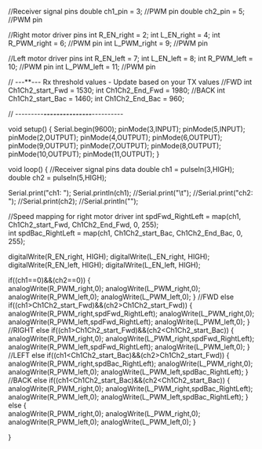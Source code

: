 //Receiver signal pins
double ch1_pin = 3;  //PWM pin
double ch2_pin = 5;  //PWM pin

//Right motor driver pins
int R_EN_right = 2; 
int L_EN_right = 4;
int R_PWM_right = 6; //PWM pin
int L_PWM_right = 9; //PWM pin

//Left motor driver pins
int R_EN_left = 7; 
int L_EN_left = 8;
int R_PWM_left = 10; //PWM pin
int L_PWM_left = 11; //PWM pin

// ---**---   Rx threshold values - Update based on your TX values
//FWD
int Ch1Ch2_start_Fwd = 1530;
int Ch1Ch2_End_Fwd = 1980;
//BACK
int Ch1Ch2_start_Bac = 1460;
int Ch1Ch2_End_Bac = 960;

// ---------***---------------***----------

void setup()
{
  Serial.begin(9600);
  pinMode(3,INPUT);
  pinMode(5,INPUT);
  pinMode(2,OUTPUT);
  pinMode(4,OUTPUT);
  pinMode(6,OUTPUT); 
  pinMode(9,OUTPUT);
  pinMode(7,OUTPUT);
  pinMode(8,OUTPUT);
  pinMode(10,OUTPUT); 
  pinMode(11,OUTPUT);
}

void loop()
{
//Receiver signal pins data
double ch1 = pulseIn(3,HIGH);
double ch2 = pulseIn(5,HIGH);

Serial.print("ch1: ");
Serial.println(ch1);
//Serial.print("\t");
//Serial.print("ch2: ");
//Serial.print(ch2);
//Serial.println("");

//Speed mapping for right motor driver
int spdFwd_RightLeft = map(ch1, Ch1Ch2_start_Fwd, Ch1Ch2_End_Fwd, 0, 255);   
int spdBac_RightLeft = map(ch1, Ch1Ch2_start_Bac, Ch1Ch2_End_Bac, 0, 255);    

digitalWrite(R_EN_right, HIGH);
digitalWrite(L_EN_right, HIGH);
digitalWrite(R_EN_left, HIGH);
digitalWrite(L_EN_left, HIGH);

if((ch1==0)&&(ch2==0))
{     
analogWrite(R_PWM_right,0);
analogWrite(L_PWM_right,0);
analogWrite(R_PWM_left,0);
analogWrite(L_PWM_left,0);
}
//FWD
else if((ch1>Ch1Ch2_start_Fwd)&&(ch2>Ch1Ch2_start_Fwd))
{     
analogWrite(R_PWM_right,spdFwd_RightLeft);
analogWrite(L_PWM_right,0);
analogWrite(R_PWM_left,spdFwd_RightLeft);
analogWrite(L_PWM_left,0); 
}
//RIGHT
else if((ch1>Ch1Ch2_start_Fwd)&&(ch2<Ch1Ch2_start_Bac))
{ 
analogWrite(R_PWM_right,0);
analogWrite(L_PWM_right,spdFwd_RightLeft);
analogWrite(R_PWM_left,spdFwd_RightLeft);
analogWrite(L_PWM_left,0);
}
//LEFT
else if((ch1<Ch1Ch2_start_Bac)&&(ch2>Ch1Ch2_start_Fwd))
{     
analogWrite(R_PWM_right,spdBac_RightLeft);
analogWrite(L_PWM_right,0);
analogWrite(R_PWM_left,0);
analogWrite(L_PWM_left,spdBac_RightLeft);
}
//BACK
else if((ch1<Ch1Ch2_start_Bac)&&(ch2<Ch1Ch2_start_Bac))
{  
analogWrite(R_PWM_right,0);
analogWrite(L_PWM_right,spdBac_RightLeft); 
analogWrite(R_PWM_left,0);
analogWrite(L_PWM_left,spdBac_RightLeft); 
}
else
{     
analogWrite(R_PWM_right,0);
analogWrite(L_PWM_right,0);
analogWrite(R_PWM_left,0);
analogWrite(L_PWM_left,0);
}

}
